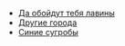 * [Да обойдут тебя лавины](Да%20обойдут%20тебя%20лавины)
* [Другие города](Другие%20города)
* [Синие сугробы](Синие%20сугробы)